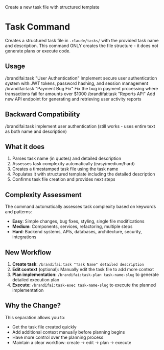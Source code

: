 Create a new task file with structured template

# Task Command

Creates a structured task file in `.claude/tasks/` with the provided task name and description. 
This command ONLY creates the file structure - it does not generate plans or execute code.

## Usage
/brandifai:task "User Authentication" Implement secure user authentication system with JWT tokens, password hashing, and session management
/brandifai:task "Payment Bug Fix" Fix the bug in payment processing where transactions fail for amounts over $1000
/brandifai:task "Reports API" Add new API endpoint for generating and retrieving user activity reports

## Backward Compatibility
/brandifai:task implement user authentication (still works - uses entire text as both name and description)

## What it does
1. Parses task name (in quotes) and detailed description
2. Assesses task complexity automatically (easy/medium/hard)
3. Creates a timestamped task file using the task name
4. Populates it with structured template including the detailed description
5. Confirms task file creation and provides next steps

## Complexity Assessment
The command automatically assesses task complexity based on keywords and patterns:

- **Easy**: Simple changes, bug fixes, styling, single file modifications
- **Medium**: Components, services, refactoring, multiple steps
- **Hard**: Backend systems, APIs, databases, architecture, security, integrations

## New Workflow
1. **Create task**: `/brandifai:task "Task Name" detailed description`
2. **Edit context** (optional): Manually edit the task file to add more context
3. **Plan implementation**: `/brandifai:task-plan task-name-slug` to generate detailed execution plan
4. **Execute**: `/brandifai:task-exec task-name-slug` to execute the planned implementation

## Why the Change?
This separation allows you to:
- Get the task file created quickly
- Add additional context manually before planning begins
- Have more control over the planning process
- Maintain a clear workflow: create → edit → plan → execute
